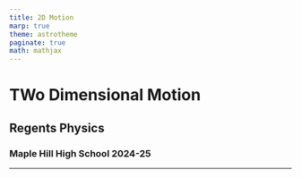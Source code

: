 ```yaml
---
title: 2D Motion
marp: true
theme: astrotheme
paginate: true
math: mathjax
---
```


# TWo Dimensional Motion 

## Regents Physics 

### Maple Hill High School 2024-25

---


